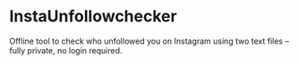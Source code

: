 # InstaUnfollowchecker
Offline tool to check who unfollowed you on Instagram using two text files – fully private, no login required.
